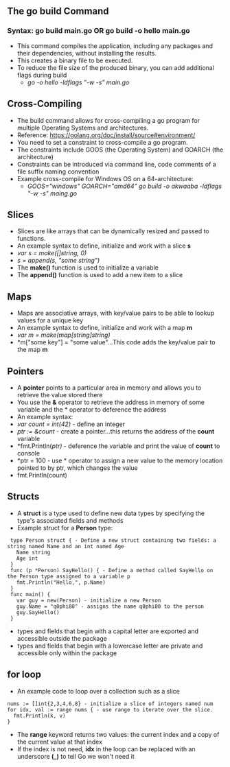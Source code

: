 ## The go build Command
### Syntax: go build main.go OR go build -o hello main.go
- This command compiles the application, including any packages and their dependencies, without installing the results.
- This creates a binary file to be executed.
- To reduce the file size of the produced binary, you can add additional flags during build
  - *go -o hello -ldflags "-w -s" main.go*

## Cross-Compiling
- The build command allows for cross-compiling a go program for multiple Operating Systems and architectures.
- Reference: https://golang.org/doc/install/source#environment/
- You need to set a constraint to cross-compile a go program.
- The constraints include GOOS (the Operating System) and GOARCH (the architecture)
- Constraints can be introduced via command line, code comments of a file suffix naming convention
- Example cross-compile for Windows OS on a 64-architecture:
  - *GOOS="windows" GOARCH="amd64" go build -o akwaaba -ldflags "-w -s" maing.go*

## Slices
- Slices are like arrays that can be dynamically resized and passed to functions.
 - An example syntax to define, initialize and work with a slice **s**
 - *var s = make([]string, 0)*
 - *s = append(s, "some string")*
- The **make()** function is used to initialize a variable
- The **append()** function is used to add a new item to a slice 

## Maps
- Maps are associative arrays, with key/value pairs to be able to lookup values for a unique key
- An example syntax to define, initialize and work with a map **m**
 - *var m = make(map[string]string)*
 - *m["some key"] = "some value"...This code adds the key/value pair to the map **m**

## Pointers
- A **pointer** points to a particular area in memory and allows you to retrieve the value stored there
- You use the **&** operator to retrieve the address in memory of some variable and the * operator to deference the address
- An example syntax:
 - *var count = int(42)* - define an integer
 - *ptr := &count* - create a pointer...this returns the address of the **count** variable
 - *fmt.Println(*ptr)* - deference the variable and print the value of **count** to console
 - *ptr = 100 - use * operator to assign a new value to the memory location pointed to by ptr, which changes the value
 - fmt.Println(count)

## Structs
- A **struct** is a type used to define new data types by specifying the type's associated fields and methods
- Example struct for a **Person** type:
```
 type Person struct { - Define a new struct containing two fields: a string named Name and an int named Age
   Name string
   Age int
 }
 func (p *Person) SayHello() { - Define a method called SayHello on the Person type assigned to a variable p
   fmt.Println("Hello,", p.Name)
 }
 func main() {
   var guy = new(Person) - initialize a new Person
   guy.Name = "q0phi80" - assigns the name q0phi80 to the person
   guy.SayHello()
 }
```
- types and fields that begin with a capital letter are exported and accessible outside the package
- types and fields that begin with a lowercase letter are private and accessible only within the package

## for loop
- An example code to loop over a collection such as a slice
```
nums := []int{2,3,4,6,8} - initialize a slice of integers named num
for idx, val := range nums { - use range to iterate over the slice.
  fmt.Println(k, v)
}
```
 - The **range** keyword returns two values: the current index and a copy of the current value at that index
 - If the index is not need, **idx** in the loop can be replaced with an underscore **(_)** to tell Go we won't need it

